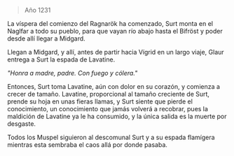 > Año 1231

La víspera del comienzo del Ragnarök ha comenzado, Surt monta en el Naglfar a todo su pueblo, para que vayan río abajo hasta el Bifröst y poder desde allí llegar a Midgard.

Llegan a Midgard, y allí, antes de partir hacia Vígrid en un largo viaje, Glaur entrega a Surt la espada de Lavatine.

*"Honra a madre, padre. Con fuego y cólera."*

Entonces, Surt toma Lavatine, aún con dolor en su corazón, y comienza a crecer de tamaño. Lavatine, proporcional al tamaño creciente de Surt, prende su hoja en unas fieras llamas, y Surt siente que pierde el conocimiento, un conocimiento que jamás volverá a recobrar, pues la maldición de Lavatine ya le ha consumido, y la única salida es la muerte por desgaste.

Todos los Muspel siguieron al descomunal Surt y a su espada flamígera mientras esta sembraba el caos allá por donde pasaba.